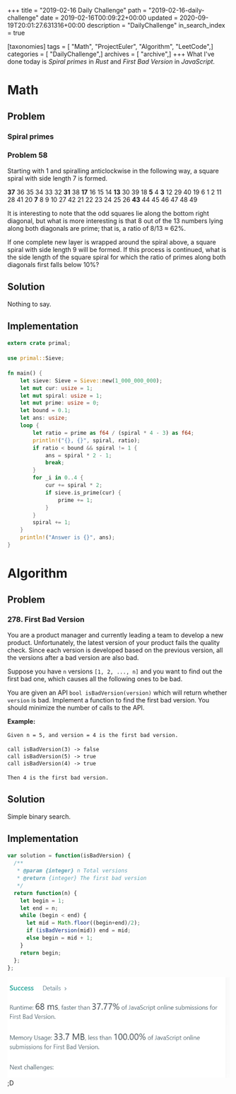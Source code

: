 +++
title = "2019-02-16 Daily Challenge"
path = "2019-02-16-daily-challenge"
date = 2019-02-16T00:09:22+00:00
updated = 2020-09-19T20:01:27.631316+00:00
description = "DailyChallenge"
in_search_index = true

[taxonomies]
tags = [ "Math", "ProjectEuler", "Algorithm", "LeetCode",]
categories = [ "DailyChallenge",]
archives = [ "archive",]
+++
What I've done today is *Spiral primes* in *Rust* and *First Bad Version* in *JavaScript*.

<!--more-->

# Math

## Problem

### Spiral primes

### Problem 58

Starting with 1 and spiralling anticlockwise in the following way, a square spiral with side length 7 is formed.

**37** 36 35 34 33 32 **31**
38 **17** 16 15 14 **13** 30
39 18  **5**  4  **3** 12 29
40 19  6  1  2 11 28
41 20  **7**  8  9 10 27
42 21 22 23 24 25 26
**43** 44 45 46 47 48 49

It is interesting to note that the odd squares lie along the bottom right diagonal, but what is more interesting is that 8 out of the 13 numbers lying along both diagonals are prime; that is, a ratio of 8/13 ≈ 62%.

If one complete new layer is wrapped around the spiral above, a square spiral with side length 9 will be formed. If this process is continued, what is the side length of the square spiral for which the ratio of primes along both diagonals first falls below 10%?

## Solution

Nothing to say.

## Implementation

```rust
extern crate primal;

use primal::Sieve;

fn main() {
    let sieve: Sieve = Sieve::new(1_000_000_000);
    let mut cur: usize = 1;
    let mut spiral: usize = 1;
    let mut prime: usize = 0;
    let bound = 0.1;
    let ans: usize;
    loop {
        let ratio = prime as f64 / (spiral * 4 - 3) as f64;
        println!("{}, {}", spiral, ratio);
        if ratio < bound && spiral != 1 {
            ans = spiral * 2 - 1;
            break;
        }
        for _i in 0..4 {
            cur += spiral * 2;
            if sieve.is_prime(cur) {
                prime += 1;
            }
        }
        spiral += 1;
    }
    println!("Answer is {}", ans);
}
```

# Algorithm

## Problem

### 278. First Bad Version

You are a product manager and currently leading a team to develop a new product. Unfortunately, the latest version of your product fails the quality check. Since each version is developed based on the previous version, all the versions after a bad version are also bad.

Suppose you have `n` versions `[1, 2, ..., n]` and you want to find out the first bad one, which causes all the following ones to be bad.

You are given an API `bool isBadVersion(version)` which will return whether `version` is bad. Implement a function to find the first bad version. You should minimize the number of calls to the API.

**Example:**

```
Given n = 5, and version = 4 is the first bad version.

call isBadVersion(3) -> false
call isBadVersion(5) -> true
call isBadVersion(4) -> true

Then 4 is the first bad version. 
```

## Solution

Simple binary search.

## Implementation

```js
var solution = function(isBadVersion) {
  /**
   * @param {integer} n Total versions
   * @return {integer} The first bad version
   */
  return function(n) {
    let begin = 1;
    let end = n;
    while (begin < end) {
      let mid = Math.floor((begin+end)/2);
      if (isBadVersion(mid)) end = mid;
      else begin = mid + 1;
    }
    return begin;
  };
};
```

![ha](09.png);D